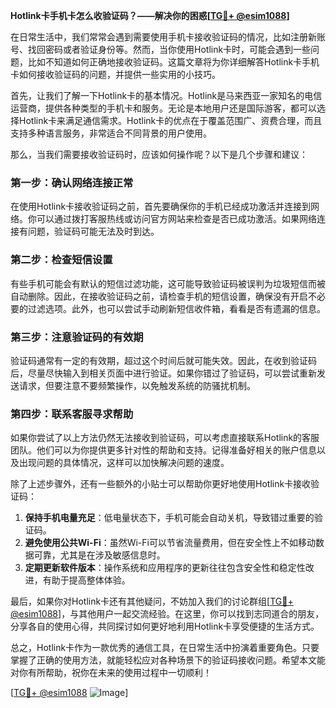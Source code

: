 **Hotlink卡手机卡怎么收验证码？——解决你的困惑[[TG💪+ @esim1088](https://t.me/s/esim1088)]**

在日常生活中，我们常常会遇到需要使用手机卡接收验证码的情况，比如注册新账号、找回密码或者验证身份等。然而，当你使用Hotlink卡时，可能会遇到一些问题，比如不知道如何正确地接收验证码。这篇文章将为你详细解答Hotlink卡手机卡如何接收验证码的问题，并提供一些实用的小技巧。

首先，让我们了解一下Hotlink卡的基本情况。Hotlink是马来西亚一家知名的电信运营商，提供各种类型的手机卡和服务。无论是本地用户还是国际游客，都可以选择Hotlink卡来满足通信需求。Hotlink卡的优点在于覆盖范围广、资费合理，而且支持多种语言服务，非常适合不同背景的用户使用。

那么，当我们需要接收验证码时，应该如何操作呢？以下是几个步骤和建议：

### 第一步：确认网络连接正常

在使用Hotlink卡接收验证码之前，首先要确保你的手机已经成功激活并连接到网络。你可以通过拨打客服热线或访问官方网站来检查是否已成功激活。如果网络连接有问题，验证码可能无法及时到达。

### 第二步：检查短信设置

有些手机可能会有默认的短信过滤功能，这可能导致验证码被误判为垃圾短信而被自动删除。因此，在接收验证码之前，请检查手机的短信设置，确保没有开启不必要的过滤选项。此外，也可以尝试手动刷新短信收件箱，看看是否有遗漏的信息。

### 第三步：注意验证码的有效期

验证码通常有一定的有效期，超过这个时间后就可能失效。因此，在收到验证码后，尽量尽快输入到相关页面中进行验证。如果你错过了验证码，可以尝试重新发送请求，但要注意不要频繁操作，以免触发系统的防骚扰机制。

### 第四步：联系客服寻求帮助

如果你尝试了以上方法仍然无法接收到验证码，可以考虑直接联系Hotlink的客服团队。他们可以为你提供更多针对性的帮助和支持。记得准备好相关的账户信息以及出现问题的具体情况，这样可以加快解决问题的速度。

除了上述步骤外，还有一些额外的小贴士可以帮助你更好地使用Hotlink卡接收验证码：

1. **保持手机电量充足**：低电量状态下，手机可能会自动关机，导致错过重要的验证码。
2. **避免使用公共Wi-Fi**：虽然Wi-Fi可以节省流量费用，但在安全性上不如移动数据可靠，尤其是在涉及敏感信息时。
3. **定期更新软件版本**：操作系统和应用程序的更新往往包含安全性和稳定性改进，有助于提高整体体验。

最后，如果你对Hotlink卡还有其他疑问，不妨加入我们的讨论群组[[TG💪+ @esim1088](https://t.me/s/esim1088)]，与其他用户一起交流经验。在这里，你可以找到志同道合的朋友，分享各自的使用心得，共同探讨如何更好地利用Hotlink卡享受便捷的生活方式。

总之，Hotlink卡作为一款优秀的通信工具，在日常生活中扮演着重要角色。只要掌握了正确的使用方法，就能轻松应对各种场景下的验证码接收问题。希望本文能对你有所帮助，祝你在未来的使用过程中一切顺利！

[[TG💪+ @esim1088](https://t.me/s/esim1088) ![Image](https://i.postimg.cc/4NQfJmqS/Snipaste-2025-05-13-00-14-12.png)]